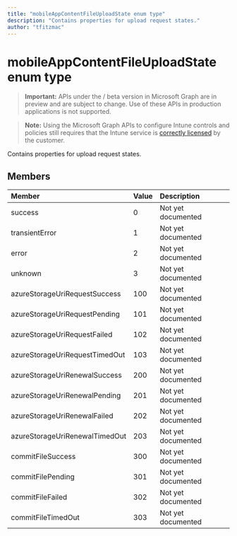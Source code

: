 ```yaml
---
title: "mobileAppContentFileUploadState enum type"
description: "Contains properties for upload request states."
author: "tfitzmac"
---
```


# mobileAppContentFileUploadState enum type

> **Important:** APIs under the / beta version in Microsoft Graph are in preview and are subject to change. Use of these APIs in production applications is not supported.

> **Note:** Using the Microsoft Graph APIs to configure Intune controls and policies still requires that the Intune service is [correctly licensed](https://go.microsoft.com/fwlink/?linkid=839381) by the customer.

Contains properties for upload request states.
## Members
|Member|Value|Description|
|:---|:---|:---|
|success|0|Not yet documented|
|transientError|1|Not yet documented|
|error|2|Not yet documented|
|unknown|3|Not yet documented|
|azureStorageUriRequestSuccess|100|Not yet documented|
|azureStorageUriRequestPending|101|Not yet documented|
|azureStorageUriRequestFailed|102|Not yet documented|
|azureStorageUriRequestTimedOut|103|Not yet documented|
|azureStorageUriRenewalSuccess|200|Not yet documented|
|azureStorageUriRenewalPending|201|Not yet documented|
|azureStorageUriRenewalFailed|202|Not yet documented|
|azureStorageUriRenewalTimedOut|203|Not yet documented|
|commitFileSuccess|300|Not yet documented|
|commitFilePending|301|Not yet documented|
|commitFileFailed|302|Not yet documented|
|commitFileTimedOut|303|Not yet documented|





